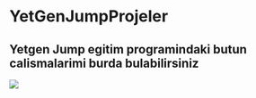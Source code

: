 # YetGenJumpProjeler
## Yetgen Jump egitim programindaki butun calismalarimi burda bulabilirsiniz
 <img src = "https://www.google.com/url?sa=i&url=https%3A%2F%2Flinktr.ee%2FYetGen&psig=AOvVaw2wcmIfPWjkQHHbV4yUqnKw&ust=1675364885751000&source=images&cd=vfe&ved=0CA0QjRxqFwoTCICH69mC9fwCFQAAAAAdAAAAABAI">
